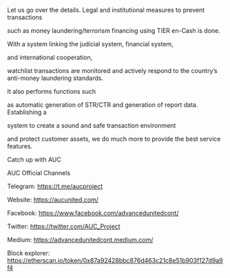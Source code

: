 Let us go over the details. Legal and institutional measures to prevent transactions 

such as money laundering/terrorism financing using TIER en-Cash is done.

 With a system linking the judicial system, financial system,
 
 and international cooperation, 
 
watchlist transactions are monitored and actively respond to the country’s anti-money laundering standards. 

It also performs functions such 

as automatic generation of STR/CTR and generation of report data. Establishing a 

system to create a sound and safe transaction environment 

and protect customer assets, we do much more to provide the best service features.

 Catch up with AUC

AUC Official Channels

Telegram: https://t.me/aucproject

Website: https://aucunited.com/

Facebook: https://www.facebook.com/advancedunitedcont/

Twitter: https://twitter.com/AUC_Project

Medium: https://advancedunitedcont.medium.com/

Block explorer: https://etherscan.io/token/0x87a92428bbc876d463c21c8e51b903f127d9a9f4




